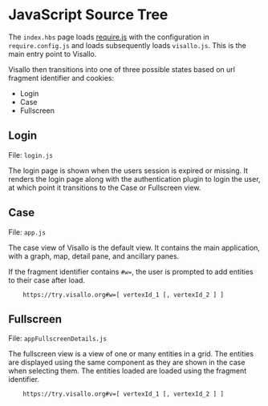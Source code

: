 
# JavaScript Source Tree

The `index.hbs` page loads [require.js](http://requirejs.org) with the configuration in `require.config.js` and loads subsequently loads `visallo.js`. This is the main entry point to Visallo.

Visallo then transitions into one of three possible states based on url fragment identifier and cookies:

* Login
* Case
* Fullscreen

## Login

File: `login.js`

The login page is shown when the users session is expired or missing. It renders the login page along with the authentication plugin to login the user, at which point it transitions to the Case or Fullscreen view.


## Case

File: `app.js`

The case view of Visallo is the default view. It contains the main application, with a graph, map, detail pane, and ancillary panes.

If the fragment identifier contains `#w=`, the user is prompted to add entities to their case after load.

        https://try.visallo.org#w=[ vertexId_1 [, vertexId_2 ] ]

## Fullscreen

File: `appFullscreenDetails.js`

The fullscreen view is a view of one or many entities in a grid. The entities are displayed using the same component as they are shown in the case when selecting them. The entities loaded are loaded using the fragment identifier.

        https://try.visallo.org#v=[ vertexId_1 [, vertexId_2 ] ]
